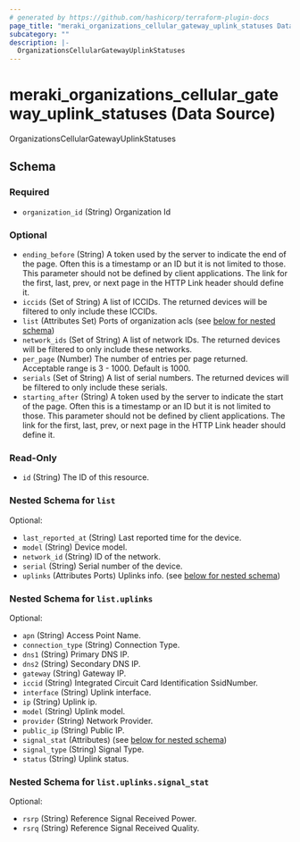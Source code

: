 ```yaml
---
# generated by https://github.com/hashicorp/terraform-plugin-docs
page_title: "meraki_organizations_cellular_gateway_uplink_statuses Data Source - terraform-provider-meraki"
subcategory: ""
description: |-
  OrganizationsCellularGatewayUplinkStatuses
---
```


# meraki_organizations_cellular_gateway_uplink_statuses (Data Source)

OrganizationsCellularGatewayUplinkStatuses



<!-- schema generated by tfplugindocs -->
## Schema

### Required

- `organization_id` (String) Organization Id

### Optional

- `ending_before` (String) A token used by the server to indicate the end of the page. Often this is a timestamp or an ID but it is not limited to those. This parameter should not be defined by client applications. The link for the first, last, prev, or next page in the HTTP Link header should define it.
- `iccids` (Set of String) A list of ICCIDs. The returned devices will be filtered to only include these ICCIDs.
- `list` (Attributes Set) Ports of organization acls (see [below for nested schema](#nestedatt--list))
- `network_ids` (Set of String) A list of network IDs. The returned devices will be filtered to only include these networks.
- `per_page` (Number) The number of entries per page returned. Acceptable range is 3 - 1000. Default is 1000.
- `serials` (Set of String) A list of serial numbers. The returned devices will be filtered to only include these serials.
- `starting_after` (String) A token used by the server to indicate the start of the page. Often this is a timestamp or an ID but it is not limited to those. This parameter should not be defined by client applications. The link for the first, last, prev, or next page in the HTTP Link header should define it.

### Read-Only

- `id` (String) The ID of this resource.

<a id="nestedatt--list"></a>
### Nested Schema for `list`

Optional:

- `last_reported_at` (String) Last reported time for the device.
- `model` (String) Device model.
- `network_id` (String) ID of the network.
- `serial` (String) Serial number of the device.
- `uplinks` (Attributes Ports) Uplinks info. (see [below for nested schema](#nestedatt--list--uplinks))

<a id="nestedatt--list--uplinks"></a>
### Nested Schema for `list.uplinks`

Optional:

- `apn` (String) Access Point Name.
- `connection_type` (String) Connection Type.
- `dns1` (String) Primary DNS IP.
- `dns2` (String) Secondary DNS IP.
- `gateway` (String) Gateway IP.
- `iccid` (String) Integrated Circuit Card Identification SsidNumber.
- `interface` (String) Uplink interface.
- `ip` (String) Uplink ip.
- `model` (String) Uplink model.
- `provider` (String) Network Provider.
- `public_ip` (String) Public IP.
- `signal_stat` (Attributes) (see [below for nested schema](#nestedatt--list--uplinks--signal_stat))
- `signal_type` (String) Signal Type.
- `status` (String) Uplink status.

<a id="nestedatt--list--uplinks--signal_stat"></a>
### Nested Schema for `list.uplinks.signal_stat`

Optional:

- `rsrp` (String) Reference Signal Received Power.
- `rsrq` (String) Reference Signal Received Quality.
